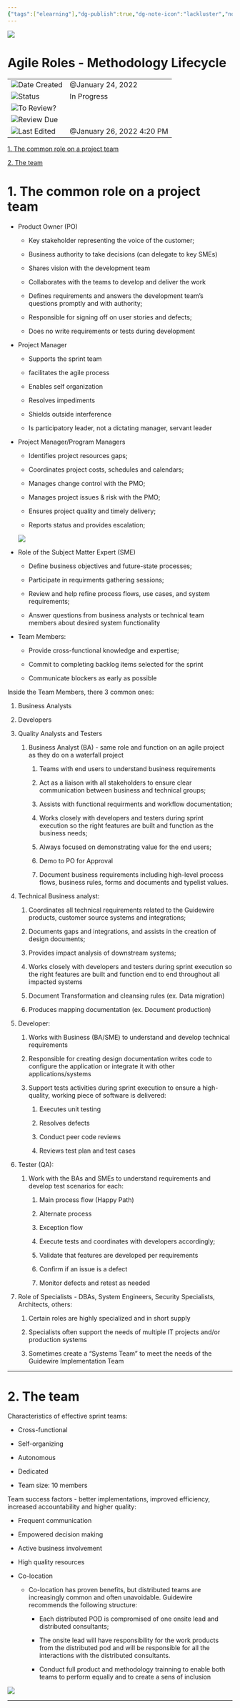 ```yaml
---
{"tags":["elearning"],"dg-publish":true,"dg-note-icon":"lackluster","noteIcon":"lackluster","permalink":"/04-resources-material-para-zettel/elearning/agile-roles-methodology-lifecycle/","dgPassFrontmatter":true,"created":"2025-10-16T10:23:07.259+01:00","updated":"2025-10-24T16:04:41.675+01:00"}
---
```



![](Dashboard/Attachments/icons_notes--outline.png)

# Agile Roles - Methodology Lifecycle

|   |   |
|---|---|
|![](Dashboard/Attachments/calendar_gray%201256.svg)Date Created|@January 24, 2022|
|![](Dashboard/Attachments/arrow-circle-down_gray%20933.svg)Status|In Progress|
|![](Dashboard/Attachments/checkmark-square_gray%20675.svg)To Review?||
|![](Dashboard/Attachments/formula_gray%20494.svg)Review Due||
|![](Dashboard/Attachments/clock_gray%20126.svg)Last Edited|@January 26, 2022 4:20 PM|

[1. The common role on a project team](#f8ba6ee1-844e-4508-911e-8ed9ca81b1be)

[2. The team](#cfa0c70b-b172-407e-a0ac-bb851fc6a914)

# 1. The common role on a project team

- Product Owner (PO)
    
    - Key stakeholder representing the voice of the customer;
    
    - Business authority to take decisions (can delegate to key SMEs)
    
    - Shares vision with the development team
    
    - Collaborates with the teams to develop and deliver the work
    
    - Defines requirements and answers the development team’s questions promptly and with authority;
    
    - Responsible for signing off on user stories and defects;
    
    - Does no write requirements or tests during development

- Project Manager
    
    - Supports the sprint team
    
    - facilitates the agile process
    
    - Enables self organization
    
    - Resolves impediments
    
    - Shields outside interference
    
    - Is participatory leader, not a dictating manager, servant leader

- Project Manager/Program Managers
    
    - Identifies project resources gaps;
    
    - Coordinates project costs, schedules and calendars;
    
    - Manages change control with the PMO;
    
    - Manages project issues & risk with the PMO;
    
    - Ensures project quality and timely delivery;
    
    - Reports status and provides escalation;
    
    [![](Dashboard/Attachments/Untitled%2029.png)](Agile%20Roles%20-%20Methodology%20Lifecycle/Untitled.png)
    

- Role of the Subject Matter Expert (SME)
    
    - Define business objectives and future-state processes;
    
    - Participate in requirments gathering sessions;
    
    - Review and help refine process flows, use cases, and system requirements;
    
    - Answer questions from business analysts or technical team members about desired system functionality

- Team Members:
    
    - Provide cross-functional knowledge and expertise;
    
    - Commit to completing backlog items selected for the sprint
    
    - Communicate blockers as early as possible
    

Inside the Team Members, there 3 common ones:

1. Business Analysts

2. Developers

3. Quality Analysts and Testers
    1. Business Analyst (BA) - same role and function on an agile project as they do on a waterfall project
        
        1. Teams with end users to understand business requirements
        
        2. Act as a liaison with all stakeholders to ensure clear communication between business and technical groups;
        
        3. Assists with functional requirments and workflow documentation;
        
        4. Works closely with developers and testers during sprint execution so the right features are built and function as the business needs;
        
        5. Always focused on demonstrating value for the end users;
        
        6. Demo to PO for Approval
        
        7. Document business requirements including high-level process flows, business rules, forms and documents and typelist values.

4. Technical Business analyst:
    
    1. Coordinates all technical requirements related to the Guidewire products, customer source systems and integrations;
    
    2. Documents gaps and integrations, and assists in the creation of design documents;
    
    3. Provides impact analysis of downstream systems;
    
    4. Works closely with developers and testers during sprint execution so the right features are built and function end to end throughout all impacted systems
    
    5. Document Transformation and cleansing rules (ex. Data migration)
    
    6. Produces mapping documentation (ex. Document production)

5. Developer:
    
    1. Works with Business (BA/SME) to understand and develop technical requirements
    
    2. Responsible for creating design documentation writes code to configure the application or integrate it with other applications/systems
    
    3. Support tests activities during sprint execution to ensure a high-quality, working piece of software is delivered:
        
        1. Executes unit testing
        
        2. Resolves defects
        
        3. Conduct peer code reviews
        
        4. Reviews test plan and test cases

6. Tester (QA):
    1. Work with the BAs and SMEs to understand requirements and develop test scenarios for each:
        
        1. Main process flow (Happy Path)
        
        2. Alternate process
        
        3. Exception flow
        
        4. Execute tests and coordinates with developers accordingly;
        
        5. Validate that features are developed per requirements
        
        6. Confirm if an issue is a defect
        
        7. Monitor defects and retest as needed

7. Role of Specialists - DBAs, System Engineers, Security Specialists, Architects, others:
    
    1. Certain roles are highly specialized and in short supply
    
    2. Specialists often support the needs of multiple IT projects and/or production systems
    
    3. Sometimes create a “Systems Team” to meet the needs of the Guidewire Implementation Team

---

# 2. The team

Characteristics of effective sprint teams:

- Cross-functional

- Self-organizing

- Autonomous

- Dedicated

- Team size: 10 members

Team success factors - better implementations, improved efficiency, increased accountability and higher quality:

- Frequent communication

- Empowered decision making

- Active business involvement

- High quality resources

- Co-location
    - Co-location has proven benefits, but distributed teams are increasingly common and often unavoidable. Guidewire recommends the following structure:
        
        - Each distributed POD is compromised of one onsite lead and distributed consultants;
        
        - The onsite lead will have responsibility for the work products from the distributed pod and will be responsible for all the interactions with the distributed consultants.
        
        - Conduct full product and methodology trainning to enable both teams to perform equally and to create a sens of inclusion

[![](Dashboard/Attachments/Untitled%201%209.png)](Agile%20Roles%20-%20Methodology%20Lifecycle/Untitled%201.png)

---